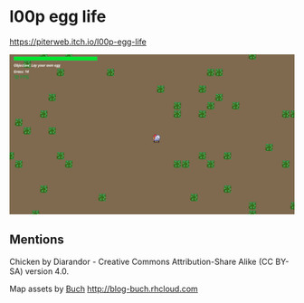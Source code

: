 # l00p egg life
https://piterweb.itch.io/l00p-egg-life

![game screenshot](./screenshot.png)
## Mentions

Chicken by Diarandor - Creative Commons Attribution-Share Alike (CC BY-SA) version 4.0.

Map assets by [Buch](https://opengameart.org/users/buch) http://blog-buch.rhcloud.com